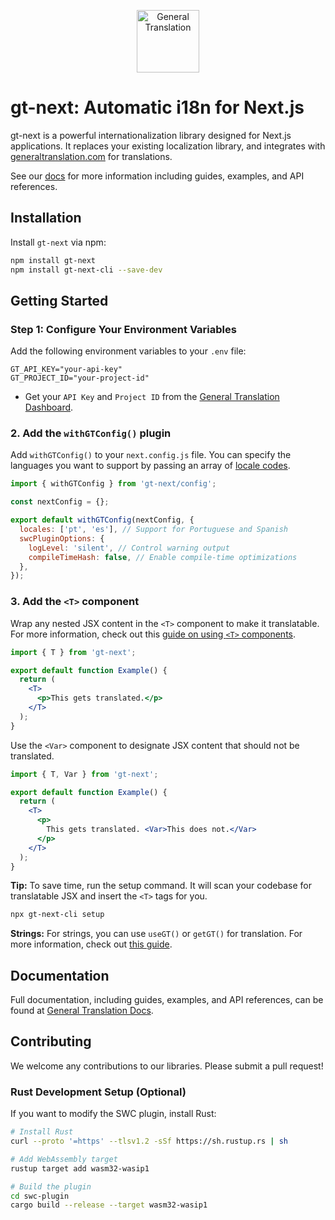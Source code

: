 <p align="center">
  <a href="https://generaltranslation.com" target="_blank">
    <img src="https://generaltranslation.com/gt-logo-light.svg" alt="General Translation" width="100" height="100">
  </a>
</p>

# gt-next: Automatic i18n for Next.js

gt-next is a powerful internationalization library designed for Next.js applications. It replaces your existing localization library, and integrates with [generaltranslation.com](https://generaltranslation.com) for translations.

See our [docs](https://generaltranslation.com/docs) for more information including guides, examples, and API references.

## Installation

Install `gt-next` via npm:

```bash
npm install gt-next
npm install gt-next-cli --save-dev
```

## Getting Started

### Step 1: Configure Your Environment Variables

Add the following environment variables to your `.env` file:

```
GT_API_KEY="your-api-key"
GT_PROJECT_ID="your-project-id"
```

- Get your `API Key` and `Project ID` from the [General Translation Dashboard](https://generaltranslation.com).

### 2. Add the `withGTConfig()` plugin

Add `withGTConfig()` to your `next.config.js` file.
You can specify the languages you want to support by passing an array of [locale codes](https://generaltranslation.com/docs/platform/locale-strings#supported-locales).

```js
import { withGTConfig } from 'gt-next/config';

const nextConfig = {};

export default withGTConfig(nextConfig, {
  locales: ['pt', 'es'], // Support for Portuguese and Spanish
  swcPluginOptions: {
    logLevel: 'silent', // Control warning output
    compileTimeHash: false, // Enable compile-time optimizations
  },
});
```

### 3. Add the `<T>` component

Wrap any nested JSX content in the `<T>` component to make it translatable.
For more information, check out this [guide on using `<T>` components](https://generaltranslation.com/docs/next/reference/t-reference).

```jsx
import { T } from 'gt-next';

export default function Example() {
  return (
    <T>
      <p>This gets translated.</p>
    </T>
  );
}
```

Use the `<Var>` component to designate JSX content that should not be translated.

```jsx
import { T, Var } from 'gt-next';

export default function Example() {
  return (
    <T>
      <p>
        This gets translated. <Var>This does not.</Var>
      </p>
    </T>
  );
}
```

**Tip:**
To save time, run the setup command.
It will scan your codebase for translatable JSX and insert the `<T>` tags for you.

```bash
npx gt-next-cli setup
```

**Strings:**
For strings, you can use `useGT()` or `getGT()` for translation.
For more information, check out [this guide](https://generaltranslation.com/docs/next/tutorials/translating-strings).

## Documentation

Full documentation, including guides, examples, and API references, can be found at [General Translation Docs](generaltranslation.com/docs).

## Contributing

We welcome any contributions to our libraries. Please submit a pull request!

### Rust Development Setup (Optional)

If you want to modify the SWC plugin, install Rust:

```bash
# Install Rust
curl --proto '=https' --tlsv1.2 -sSf https://sh.rustup.rs | sh

# Add WebAssembly target
rustup target add wasm32-wasip1

# Build the plugin
cd swc-plugin
cargo build --release --target wasm32-wasip1
```
